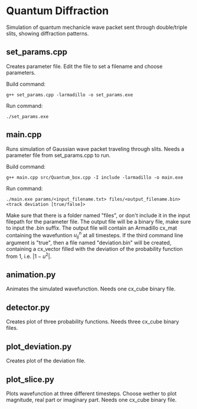 # Quantum Diffraction
Simulation of quantum mechanicle wave packet sent through double/triple slits, showing diffraction patterns.

## set_params.cpp
Creates parameter file. Edit the file to set a filename and choose parameters.

Build command:
```
g++ set_params.cpp -larmadillo -o set_params.exe
```
Run command:
```
./set_params.exe
```

## main.cpp
Runs simulation of Gaussian wave packet traveling through slits. Needs a parameter file from set_params.cpp to run.

Build command:
```
g++ main.cpp src/Quantum_box.cpp -I include -larmadillo -o main.exe
```
Run command:
```
./main.exe params/<input_filename.txt> files/<output_filename.bin> <track deviation [true/false]>
```

Make sure that there is a folder named "files", or don't include it in the input filepath for the parameter file. The output file will be a binary file, make sure to input the .bin suffix. The output file will contain an Armadillo cx_mat containing the wavefuntion $u_{ij}^n$ at all timesteps. If the third command line argument is "true", then a file named "deviation.bin" will be created, containing a cx_vector filled with the deviation of the probability function from 1, i.e. $|1-u^2|$.

## animation.py
Animates the simulated wavefunction. Needs one cx_cube binary file.

## detector.py
Creates plot of three probability functions. Needs three cx_cube binary files.

## plot_deviation.py
Creates plot of the deviation file.

## plot_slice.py
Plots wavefunction at three different timesteps. Choose wether to plot magnitude, real part or imaginary part. Needs one cx_cube binary file.
